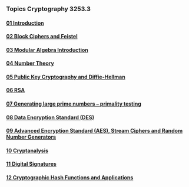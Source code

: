 ### Topics Cryptography 3253.3
#### [01 Introduction](docs/01.md)
#### [02 Block Ciphers and Feistel](docs/02.md)
#### [03 Modular Algebra Introduction](docs/03.md)
#### [04 Number Theory](docs/04.md)
#### [05 Public Key Cryptography and Diffie-Hellman](docs/05.md)
#### [06 RSA](docs/06.md)
#### [07 Generating large prime numbers – primality testing](docs/07.md)
#### [08 Data Encryption Standard (DES)](docs/08.md)
#### [09 Advanced Encryption Standard (AES), Stream Ciphers and Random Number Generators](docs/09.md)
#### [10 Cryptanalysis](docs/10.md)
#### [11 Digital Signatures](docs/11.md)
#### [12 Cryptographic Hash Functions and Applications](docs/12.md)

